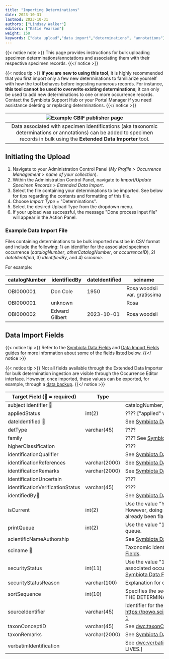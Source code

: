 ```yaml
---
title: "Importing Determinations"
date: 2023-10-31
lastmod: 2023-10-31
authors: ["Lindsay Walker"]
editors: ["Katie Pearson"]
weight: 150
keywords: ["data upload","data import","determinations", "annotations"]
---
```


{{< notice note >}}
  This page provides instructions for bulk uploading specimen determinations/annotations and associating them with their respective specimen records.
{{</ notice >}}

{{< notice tip >}}
  **If you are new to using this tool**, it is highly recommended that you first import only a few new determinations to familiarize yourself with how the tool behaves before ingesting numerous records. For instance, **this tool cannot be used to overwrite existing determinations**; it can only be used to add new determinations to one or more occurrence records. Contact the Symbiota Support Hub or your Portal Manager if you need assistance deleting or replacing determinations.
 {{</ notice >}}
  
  | ![Example GBIF publisher page](/symbiota-docs/images/determinationhistoryform.png) |
|:--:|
| Data associated with specimen identifications (aka taxonomic determinations or annotations) can be added to specimen records in bulk using the **Extended Data Importer** tool. |


## Initiating the Upload

1. Navigate to your Administration Control Panel (_My Profile > Occurrence Management > name of your collection_).
2. Within the Administration Control Panel, navigate to _Import/Update Specimen Records > Extended Data Import_.
3. Select the file containing your determinations to be imported. See below for tips regarding the contents and formatting of this file.
4. Choose _Import Type_ = "Determinations".
5. Select the desired Upload Type from the dropdown menu.
6. If your upload was successful, the message "Done process input file" will appear in the Action Panel. 

### Example Data Import File

Files containing determinations to be bulk imported must be in CSV format and include the following: 1) an identifier for the associated specimen occurrence (_catalogNumber_, _otherCatalogNumber_, or _occurrenceID_), 2) _dateIdentified_, 3) _identifiedBy_, and 4) _sciname_.

For example:

  | catalogNumber | identifiedBy | dateIdentified | sciname |
| --- | --- | --- | --- |
| OBI000001 | Don Cole | 1950 | Rosa woodsii var. gratissima |
| OBI000001 | unknown |  | Rosa |
| OBI000002 | Edward Gilbert | 2023-10-01 | Rosa woodsii |

## Data Import Fields

{{< notice tip >}}
 Refer to the [Symbiota Data Fields](/symbiota-docs/editor/edit/fields/) and [Data Import Fields](/symbiota-docs/coll_manager/upload/fields/) guides for more information about some of the fields listed below.
{{</ notice >}}

{{< notice tip >}}
  Not all fields available through the Extended Data Importer for bulk determination ingestion are visible through the Occurrence Editor interface. However, once imported, these values can be exported, for example, through a [data backup](/symbiota-docs/coll_manager/download/).
  {{</ notice >}}

| Target Field (🔸 = required)| Type | Notes |
| --- | --- | --- |
| subject identifier 🔸 | | catalogNumber, otherCatalogNumber, or occurrenceID | 
| appliedStatus | int(2) | ???? ["applied" worked but "1" did not] |
| dateIdentified 🔸 | | See [Symbiota Data Fields](/symbiota-docs/editor/edit/fields/) |
| detType | varchar(45) | ???? |
| family | | ???? See [Symbiota Data Fields](/symbiota-docs/editor/edit/fields/). |
| higherClassification | | ???? |
| identificationQualifier | | See [Symbiota Data Fields](/symbiota-docs/editor/edit/fields/). |
| identificationReferences | varchar(2000) | See [Symbiota Data Fields](/symbiota-docs/editor/edit/fields/). |
| identificationRemarks | varchar(2000) | See [Symbiota Data Fields](/symbiota-docs/editor/edit/fields/). |
| identificationUncertain | | ???? |
| identificationVerificationStatus | varchar(45) | ???? |
| identifiedBy🔸 | | See [Symbiota Data Fields](/symbiota-docs/editor/edit/fields/). |
| isCurrent | int(2) | Use the value "Y" to flag a determination as the most current. However, doing so will not override existing determinations that have already been flagged as the most current. [Y worked but 1 didn't?!] |
| printQueue | int(2) | Use the value "1" to add a determination to the annotation print queue. |
| scientificNameAuthorship | | See [Symbiota Data Fields](/symbiota-docs/editor/edit/fields/). |
| sciname 🔸 | | Taxonomic identification without authorship string. See [Data Import Fields](/symbiota-docs/coll_manager/upload/fields/). |
| securityStatus | int(11) | Use the value "1" to [redact images and locality data](/symbiota-docs/coll_manager/data_publishing/redaction/) for the associated occurrence record; use "0" to keep all details visible. See [Symbiota Data Fields](/symbiota-docs/editor/edit/fields/). [DOES NOT SEEM TO WORK?] |
| securityStatusReason | varchar(100) | Explanation for data redaction. See [Symbiota Data Fields](/symbiota-docs/editor/edit/fields/). |
| sortSequence | int(10) | Specifies the sequential sort order of multiple determinations [ON THE DETERMINATION HISTORY TAB?] |
| sourceIdentifier | varchar(45) | Identifier for the source of the taxonomic information, such as https://powo.science.kew.org/taxon/urn:lsid:ipni.org:names:673954-1 |
| taxonConceptID | varchar(45) | See [dwc:taxonConceptID](https://dwc.tdwg.org/terms/#dwc:taxonConceptID). |
| taxonRemarks | varchar(2000) | See [Symbiota Data Fields](/symbiota-docs/editor/edit/fields/). |
| verbatimIdentification | | See [dwc:verbatimIdentification](https://dwc.tdwg.org/terms/#dwc:verbatimIdentification) [UNCLEAR WHERE THIS FIELD LIVES.] |



